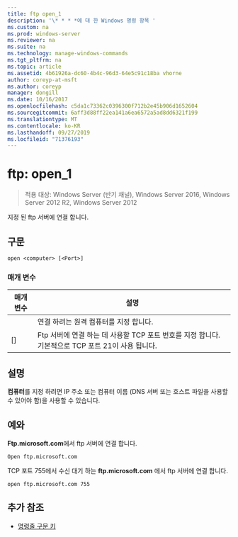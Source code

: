 ```yaml
---
title: ftp open_1
description: '\* * * *에 대 한 Windows 명령 항목 '
ms.custom: na
ms.prod: windows-server
ms.reviewer: na
ms.suite: na
ms.technology: manage-windows-commands
ms.tgt_pltfrm: na
ms.topic: article
ms.assetid: 4b61926a-dc60-4b4c-96d3-64e5c91c18ba vhorne
author: coreyp-at-msft
ms.author: coreyp
manager: dongill
ms.date: 10/16/2017
ms.openlocfilehash: c5da1c73362c0396300f712b2e45b906d1652604
ms.sourcegitcommit: 6aff3d88ff22ea141a6ea6572a5ad8dd6321f199
ms.translationtype: MT
ms.contentlocale: ko-KR
ms.lasthandoff: 09/27/2019
ms.locfileid: "71376193"
---
```

# <a name="ftp-open_1"></a>ftp: open_1

>적용 대상: Windows Server (반기 채널), Windows Server 2016, Windows Server 2012 R2, Windows Server 2012

지정 된 ftp 서버에 연결 합니다.   
## <a name="syntax"></a>구문  
```  
open <computer> [<Port>]  
```  
### <a name="parameters"></a>매개 변수  

| 매개 변수  |                                           설명                                            |
|------------|--------------------------------------------------------------------------------------------------|
| <computer> |                연결 하려는 원격 컴퓨터를 지정 합니다.                 |
|  [<Port>]  | Ftp 서버에 연결 하는 데 사용할 TCP 포트 번호를 지정 합니다. 기본적으로 TCP 포트 21이 사용 됩니다. |

## <a name="remarks"></a>설명  
**컴퓨터**를 지정 하려면 IP 주소 또는 컴퓨터 이름 (DNS 서버 또는 호스트 파일을 사용할 수 있어야 함)을 사용할 수 있습니다.  
## <a name="BKMK_Examples"></a>예와  
**Ftp.microsoft.com**에서 ftp 서버에 연결 합니다.  
```  
Open ftp.microsoft.com  
```  
TCP 포트 755에서 수신 대기 하는 **ftp.microsoft.com** 에서 ftp 서버에 연결 합니다.  
```  
open ftp.microsoft.com 755  
```  
## <a name="additional-references"></a>추가 참조  
-   [명령줄 구문 키](command-line-syntax-key.md)  
